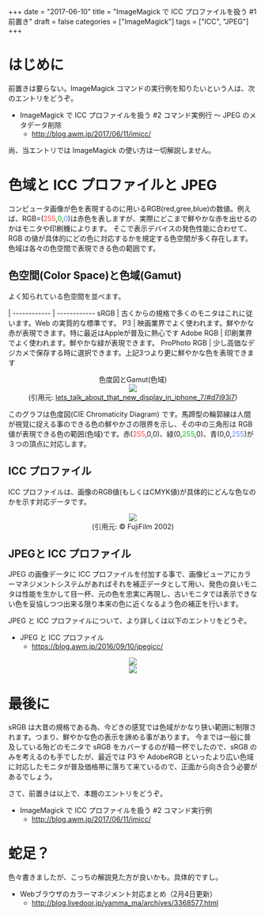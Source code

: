 +++
date = "2017-06-10"
title = "ImageMagick で ICC プロファイルを扱う #1 前置き"
draft = false
categories = ["ImageMagick"]
tags = ["ICC", "JPEG"]
+++

# はじめに

前置きは要らない。ImageMagick コマンドの実行例を知りたいという人は、次のエントリをどうぞ。

- ImageMagick で ICC プロファイルを扱う #2 コマンド実例行 〜 JPEG のメタデータ削除
   - http://blog.awm.jp/2017/06/11/imicc/

尚、当エントリでは ImageMagick の使い方は一切解説しません。

# 色域と ICC プロファイルと JPEG

コンピュータ画像が色を表現するのに用いるRGB(red,gree,blue)の数値。例えば、RGB=(<font color="#F44">255</font>,<font color="#0C0">0</font>,<font color="#68F">0</font>)は赤色を表しますが、実際にどこまで鮮やかな赤を出せるのかはモニタや印刷機によります。
そこで表示デバイスの発色性能に合わせて、RGB の値が具体的にどの色に対応するかを規定する色空間が多く存在します。色域は各々の色空間で表現できる色の範囲です。

##  色空間(Color Space)と色域(Gamut)

よく知られている色空間を並べます。

 |
------------ | ------------
sRGB | 古くからの規格で多くのモニタはこれに従います。Web の実質的な標準です。
P3 | 映画業界でよく使われます。鮮やかな赤が表現できます。特に最近はAppleが普及に熱心です
Adobe RGB | 印刷業界でよく使われます。鮮やかな緑が表現できます。
ProPhoto RGB | 少し高価なデジカメで保存する時に選択できます。上記3つより更に鮮やかな色を表現できます

<center>
	色度図とGamut(色域) <br />
<img src="../fapo_3M01_may2013-LoRes.png" /> <br />
(引用元: <a href="https://www.reddit.com/r/apple/comments/5287c3/lets_talk_about_that_new_display_in_iphone_7/#d7i93i7"> lets_talk_about_that_new_display_in_iphone_7/#d7i93i7</a>)
</center>

このグラフは色度図(CIE Chromaticity Diagram) です。馬蹄型の輪郭線は人間が視覚に捉える事のできる色の鮮やかさの限界を示し、その中の三角形は RGB 値が表現できる色の範囲(色域)です。赤(<font color="#F44">255</font>,0,0)、緑(0,<font color="#0C0">255</font>,0)、青(0,0,<font color="#68F">255</font>)が３つの頂点に対応します。

## ICC プロファイル

ICC プロファイルは、画像のRGB値(もしくはCMYK値)が具体的にどんな色なのかを示す対応データです。

<center>
<img src="../../../..//2016/01/26/craigrevie_14_25per.png" /> <br />
(引用元: <a href="http://www.color.org/craigrevie.pdf"> </a> © FujiFilm 2002)
</center>

## JPEGと ICC プロファイル

JPEG の画像データに ICC プロファイルを付加する事で、画像ビューアにカラーマネジメントシステムがあればそれを補正データとして用い、発色の良いモニタは性能を生かして目一杯、元の色を忠実に再現し、古いモニタでは表示できない色を妥協しつつ出来る限り本来の色に近くなるよう色の補正を行います。

JPEG と ICC プロファイルについて、より詳しくは以下のエントリをどうぞ。

- JPEG と ICC プロファイル
  - https://blog.awm.jp/2016/09/10/jpegicc/

<center>
<img src="../../../..//2016/09/10/jpeg-profile-icc.png" /> <br />
<img src="../../../..//2016/09/10/figure-srgb-adobergb.png" />
</center>

# 最後に

sRGB は大昔の規格である為、今どきの感覚では色域がかなり狭い範囲に制限されます。つまり、鮮やかな色の表示を諦める事があります。 今までは一般に普及している殆どのモニタで sRGB をカバーするのが精一杯でしたので、sRGB のみを考えるのも手でしたが、最近では P3 や AdobeRGB といったより広い色域に対応したモニタが普及価格帯に落ちて来ているので、正面から向き合う必要があるでしょう。
 
さて、前置きは以上で、本題のエントリをどうぞ。

- ImageMagick で ICC プロファイルを扱う #2 コマンド実行例
  - http://blog.awm.jp/2017/06/11/imicc/

# 蛇足？

色々書きましたが、こっちの解説見た方が良いかも。具体的ですし。

- Webブラウザのカラーマネジメント対応まとめ（2月4日更新）
  - http://blog.livedoor.jp/yamma_ma/archives/3368577.html

